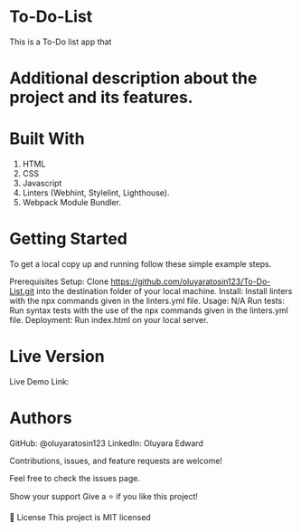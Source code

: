 # To-Do-List
 This is a To-Do list app that

# Additional description about the project and its features.

# Built With
  1. HTML
  2. CSS
  3. Javascript
  4. Linters (Webhint, Stylelint, Lighthouse).
  5. Webpack Module Bundler.

# Getting Started

To get a local copy up and running follow these simple example steps.

Prerequisites
Setup: Clone https://github.com/oluyaratosin123/To-Do-List.git into the destination folder of your local machine.
Install: Install linters with the npx commands given in the linters.yml file.
Usage: N/A
Run tests: Run syntax tests with the use of the npx commands given in the linters.yml file.
Deployment: Run index.html on your local server.

# Live Version
Live Demo Link: 
# Authors

GitHub: @oluyaratosin123
LinkedIn: Oluyara Edward

Contributions, issues, and feature requests are welcome!

Feel free to check the issues page.

Show your support
Give a ⭐️ if you like this project!

📝 License
This project is MIT licensed
